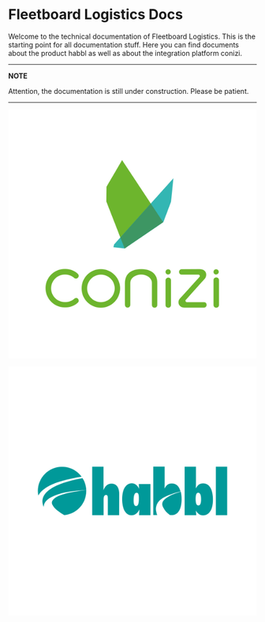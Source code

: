 
# Fleetboard Logistics Docs

Welcome to the technical documentation of Fleetboard Logistics. This is the starting point for all documentation stuff. Here you can find documents about the product habbl as well as about the integration platform conizi.

---

**NOTE**

Attention, the documentation is still under construction. Please be patient.

---

<!-- ## [conizi](docs/conizi/index.md) -->
<p align="center">
   <a href="docs/conizi/index.md"><img src="/img/logo_conizi_circle.svg"></a>
</p>

<!-- ## [habbl](docs/habbl/index.md) -->

<p align="center">
   <a href="docs/habbl/index.md"><img src="/img/logo_habbl_circle.svg"></a>
</p>

